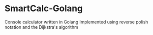 # SmartCalc-Golang
Console calculator written in Golang
Implemented using reverse polish notation and the Dijkstra's algorithm
